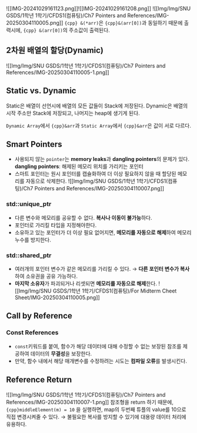 ![[IMG-20241029161123.png]]![[IMG-20241029161208.png]]
![[Img/Img/SNU GSDS/1학년 1학기/CFDS1(컴퓨팅)/Ch7 Pointers and References/IMG-20250304110005.png]]
`{cpp} &(*arr)`은 `{cpp}&(arr[0])`과 동일하기 때문에 출력시에, `{cpp} &(arr[0])`의 주소값이 출력된다. 

## 2차원 배열의 할당(Dynamic)
![[Img/Img/SNU GSDS/1학년 1학기/CFDS1(컴퓨팅)/Ch7 Pointers and References/IMG-20250304110005-1.png]]
## Static vs. Dynamic
Static은 배열이 선언시에 배열의 모든 값들이 Stack에 저장된다. 
Dynamic은 배열의 시작 주소만 Stack에 저장되고, 나머지는 heap에 생기게 된다. 

`Dynamic Array`에서 `{cpp}&arr`과 `Static Array`에서 `{cpp}&arr`은 값이 서로 다르다. 
## Smart Pointers
- 사용되지 않는 `pointer`는 **memory leaks**과 **dangling pointers**의 문제가 있다. 
  **dangling pointers**: 해제된 메모리 위치를 가리키는 포인터
- 스마트 포인터는 원시 포인터를 캡슐화하여 더 이상 필요하지 않을 때 할당된 메모리를 자동으로 삭제한다. 
![[Img/Img/SNU GSDS/1학년 1학기/CFDS1(컴퓨팅)/Ch7 Pointers and References/IMG-20250304110007.png]]
### std::unique_ptr
- 다른 변수와 메모리를 공유할 수 없다. **복사나 이동이 불가능**하다. 
- 포인터로 가리킬 타입을 지정해야한다. 
- 소유하고 있는 포인터가 더 이상 필요 없어지면, **메모리를 자동으로 해제**하여 메모리 누수를 방지한다. 
### std::shared_ptr
- 여러개의 포인터 변수가 같은 메모리를 가리킬 수 있다. 
  → **다른 포인터 변수가 복사**하여 소유권을 공유 가능하다. 
- **마지막 소유자**가 파괴되거나 리셋되면 **메모리를 자동으로 해제**한다. 
![[Img/Img/SNU GSDS/1학년 1학기/CFDS1(컴퓨팅)/For Midterm Cheet Sheet/IMG-20250304110005.png]]
## Call by Reference
### Const References
- `const`키워드를 붙여, 함수가 해당 데이터에 대해 수정할 수 없는 보장된 참조를 제공하여 데이터의 **무결성**을 보장한다. 
- 만약, 함수 내에서 해당 매개변수를 수정하려는 시도는 **컴파일 오류**를 발생시킨다. 
## Reference Return
![[Img/Img/SNU GSDS/1학년 1학기/CFDS1(컴퓨팅)/Ch7 Pointers and References/IMG-20250304110007-1.png]]
참조형을 return 하기 때문에,
`{cpp}middleElement(m) = 10` 을 실행하면, 
map의 두번째 튜플의 value를 10으로 직접 변경시켜줄 수 있다. 
→ 불필요한 복사를 방지할 수 있기에 대용량 데이터 처리에 유용하다. 
